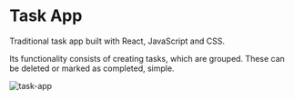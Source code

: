 # Task App

Traditional task app built with React, JavaScript and CSS.

Its functionality consists of creating tasks, which are grouped. These can be deleted or marked as completed, simple.

![task-app](https://github.com/user-attachments/assets/e82b3c84-5a15-4076-b72a-3debc556c062)

